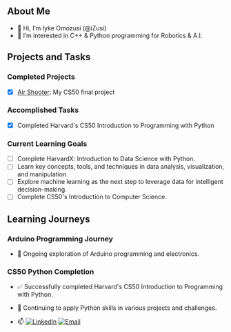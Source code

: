 ## About Me

- 👋 Hi, I’m Iyke Omozusi (@iZusi)
- 👀 I’m interested in C++ & Python programming for Robotics & A.I.

## Projects and Tasks

### Completed Projects

- [x] [Air Shooter](https://github.com/iZusi/air_shooter): My CS50 final project

### Accomplished Tasks

- [x] Completed Harvard's CS50 Introduction to Programming with Python

### Current Learning Goals

- [ ] Complete HarvardX: Introduction to Data Science with Python.
- [ ] Learn key concepts, tools, and techniques in data analysis, visualization, and manipulation.
- [ ] Explore machine learning as the next step to leverage data for intelligent decision-making.
- [ ] Complete CS50's Introduction to Computer Science.

## Learning Journeys

### Arduino Programming Journey

- 🚀 Ongoing exploration of Arduino programming and electronics.

### CS50 Python Completion

- ✅ Successfully completed Harvard's CS50 Introduction to Programming with Python.
- 🌱 Continuing to apply Python skills in various projects and challenges.


- 📫 [![LinkedIn](https://img.shields.io/badge/Connect-LinkedIn-blue)](https://www.linkedin.com/in/iomozusi)
[![Email](https://img.shields.io/badge/Email-Contact-brightgreen)](mailto:iyke.zusi@gmail.com)

<!---
iZusi/iZusi is a ✨ special ✨ repository because its `README.md` (this file) appears on your GitHub profile.
You can click the Preview link to take a look at your changes.
--->
